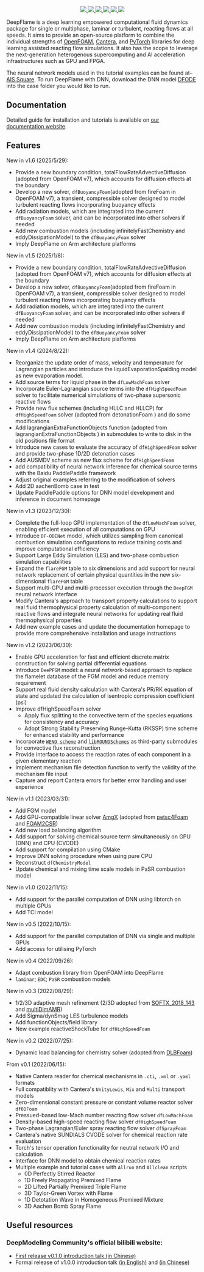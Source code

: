 <p align="center">
    <a href="https://github.com/deepmodeling/deepflame-dev">
        <img src="https://user-images.githubusercontent.com/121787251/218061666-eb9e4188-d368-41d0-8ed6-fe5121699efe.jpg">
    </a>
    <a href="https://github.com/deepmodeling/deepflame-dev/releases">
        <img src="https://img.shields.io/github/v/release/deepmodeling/deepflame-dev?include_prereleases&label=latest%20release&rgb(0%2C%20113%2C%20189)">
    </a>    
    <a href="https://github.com/deepmodeling/deepflame-dev/pulls">
        <img src="https://img.shields.io/badge/contributions-welcome-red.svg?color=rgb(48%2C%20185%2C%20237)">
    </a>    
    <a href="https://github.com/deepmodeling/deepflame-dev/blob/master/LICENSE">
        <img src="https://img.shields.io/github/license/deepmodeling/deepflame-dev?logo=GitHub&color=rgb(255%2C%20232%2C%2054)">
    </a>    
    <a href="https://deepflame.deepmodeling.com/en/latest/">
        <img src="https://img.shields.io/website?label=Documentation%20HomePage&up_message=online&url=https%3A%2F%2Fdeepflame.deepmodeling.com%2Fen%2Flatest%2F&color=rgb(241%2C%20155%2C%2068)">
    </a>  
    <a href="https://doi.org/10.1016/j.cpc.2023.108842">
        <img src="https://img.shields.io/badge/DOI-10.1016%2Fj.cpc.2023.108842-black?color=rgb(232%2C%2093%2C%2050)">
    </a> 
</p>

DeepFlame is a deep learning empowered computational fluid dynamics package for single or multiphase, laminar or turbulent, reacting flows at all speeds. It aims to provide an open-source platform to combine the individual strengths of [OpenFOAM](https://openfoam.org), [Cantera](https://cantera.org), and [PyTorch](https://pytorch.org/) libraries for deep learning assisted reacting flow simulations. It also has the scope to leverage the next-generation heterogenous supercomputing and AI acceleration infrastructures such as GPU and FPGA.

The neural network models used in the tutorial examples can be found at– [AIS Square](https://www.aissquare.com/). To run DeepFlame with DNN, download the DNN model [DFODE](https://www.aissquare.com/models/detail?pageType=models&name=DF-ODENet_DNNmodel&id=197) into the case folder you would like to run.

## Documentation
Detailed guide for installation and tutorials is available on [our documentation website](https://deepflame.deepmodeling.com).

## Features
New in v1.6 (2025/5/29):
- Provide a new boundary condition, totalFlowRateAdvectiveDiffusion (adopted from OpenFOAM v7), which accounts for diffusion effects at the boundary
- Develop a new solver, `dfBuoyancyFoam`(adopted from fireFoam in OpenFOAM v7), a transient, compressible solver designed to model turbulent reacting flows incorporating buoyancy effects
- Add radiation models, which are integrated into the current `dfBuoyancyFoam` solver, and can be incorporated into other solvers if needed
- Add new combustion models (including infinitelyFastChemistry and eddyDissipationModel) to the `dfBuoyancyFoam` solver
- Imply DeepFlame on Arm architecture platforms

New in v1.5 (2025/1/8):
- Provide a new boundary condition, totalFlowRateAdvectiveDiffusion (adopted from OpenFOAM v7), which accounts for diffusion effects at the boundary
- Develop a new solver, `dfBuoyancyFoam`(adopted from fireFoam in OpenFOAM v7), a transient, compressible solver designed to model turbulent reacting flows incorporating buoyancy effects
- Add radiation models, which are integrated into the current `dfBuoyancyFoam` solver, and can be incorporated into other solvers if needed
- Add new combustion models (including infinitelyFastChemistry and eddyDissipationModel) to the `dfBuoyancyFoam` solver
- Imply DeepFlame on Arm architecture platforms

New in v1.4 (2024/8/22):
- Reorganize the update order of mass, velocity and temperature for Lagrangian particles and introduce the liquidEvaporationSpalding model as new evaporation model.
- Add source terms for liquid phase in the `dfLowMachFoam` solver
- Incorporate Euler-Lagrangian source terms into the `dfHighSpeedFoam` solver to facilitate numerical simulations of two-phase supersonic reactive flows
- Provide new flux schemes (including HLLC and HLLCP) for `dfHighSpeedFoam` solver (adopted from detonationFoam ) and do some modifications
- Add lagrangianExtraFunctionObjects function (adopted from lagrangianExtraFunctionObjects ) in submodules to write to disk in the old positions file format
- Introduce new cases to evaluate the accuracy of `dfHighSpeedFoam` solver and provide two-phase 1D/2D detonation cases
- Add AUSMDV scheme as new flux scheme for `dfHighSpeedFoam`
- add compatibility of neural network inference for chemical source terms with the Baidu PaddlePaddle framework
- Adjust original examples referring to the modification of solvers
- Add 2D aachenBomb case in test
- Update PaddlePaddle options for DNN model development and inference in document homepage

New in v1.3 (2023/12/30):
- Complete the full-loop GPU implementation of the `dfLowMachFoam` solver, enabling efficient execution of all computations on GPU
- Introduce `DF-ODENet` model, which utilizes sampling from canonical combustion simulation configurations to reduce training costs and improve computational efficiency
- Support Large Eddy Simulation (LES) and two-phase combustion simulation capabilities
- Expand the `flareFGM` table to six dimensions and add support for neural network replacement of certain physical quantities in the new six-dimensional `flareFGM` table
- Support multi-GPU and multi-processor execution through the `DeepFGM` neural network interface
- Modify Cantera's approach to transport property calculations to support real fluid thermophysical property calculation of multi-component reactive flows and integrate neural networks for updating real fluid thermophysical properties
- Add new example cases and update the documentation homepage to provide more comprehensive installation and usage instructions 

New in v1.2 (2023/06/30):
- Enable GPU acceleration for fast and efficient discrete matrix construction for solving partial differential equations
- Introduce `DeePFGM` model: a neural network-based approach to replace the flamelet database of the FGM model and reduce memory requirement
- Support real fluid density calculation with Cantera's PR/RK equation of state and updated the calculation of isentropic compression coefficient (psi)
- Improve dfHighSpeedFoam solver
  - Apply flux splitting to the convective term of the species equations for consistency and accuracy
  - Adopt Strong Stability Preserving Runge-Kutta (RKSSP) time scheme for enhanced stability and performance
- Incorporate [`WENO scheme`](https://github.com/WENO-OF/WENOEXT) and [`libROUNDSchemes`](https://github.com/advanCFD/libROUNDSchemes) as third-party submodules for convective flux reconstruction
- Provide interface to access the reaction rates of each component in a given elementary reaction
- Implement mechanism file detection function to verify the validity of the mechanism file input
- Capture and report Cantera errors for better error handling and user experience

New in v1.1 (2023/03/31):
- Add FGM model
- Add GPU-compatible linear solver [AmgX](https://github.com/NVIDIA/AMGX) (adopted from [petsc4Foam](https://develop.openfoam.com/modules/external-solver) and [FOAM2CSR](https://gitlab.hpc.cineca.it/openfoam/foam2csr))
- Add new load balancing algorithm
- Add support for solving chemical source term simultaneously on GPU (DNN) and CPU (CVODE)
- Add support for compilation using CMake
- Improve DNN solving procedure when using pure CPU
- Reconstruct `dfChemistryModel`
- Update chemical and mixing time scale models in PaSR combustion model

New in v1.0 (2022/11/15):
- Add support for the parallel computation of DNN using libtorch on multiple GPUs 
- Add TCI model

New in v0.5 (2022/10/15):
- Add support for the parallel computation of DNN via single and multiple GPUs
- Add access for utilising PyTorch

New in v0.4 (2022/09/26):
- Adapt combustion library from OpenFOAM into DeepFlame
- `laminar`; `EDC`; `PaSR` combustion models

New in v0.3 (2022/08/29):
- 1/2/3D adaptive mesh refinement (2/3D adopted from [SOFTX_2018_143](https://github.com/ElsevierSoftwareX/SOFTX_2018_143) and [multiDimAMR](https://github.com/HenningScheufler/multiDimAMR))
- Add Sigma/dynSmag LES turbulence models
- Add functionObjects/field library
- New example reactiveShockTube for `dfHighSpeedFoam`

New in v0.2 (2022/07/25):
- Dynamic load balancing for chemistry solver (adopted from [DLBFoam](https://github.com/blttkgl/DLBFoam-1.0))

From v0.1 (2022/06/15):
- Native Cantera reader for chemical mechanisms in `.cti`, `.xml` or `.yaml` formats
- Full compatiblity with Cantera's `UnityLewis`, `Mix` and `Multi` transport models
- Zero-dimensional constant pressure or constant volume reactor solver `df0DFoam`
- Pressued-based low-Mach number reacting flow solver `dfLowMachFoam`
- Density-based high-speed reacting flow solver `dfHighSpeedFoam`
- Two-phase Lagrangian/Euler spray reacting flow solver `dfSprayFoam`
- Cantera's native SUNDIALS CVODE solver for chemical reaction rate evaluation
- Torch's tensor operation functionality for neutral network I/O and calculation
- Interface for DNN model to obtain chemical reaction rates
- Multiple example and tutorial cases with `Allrun` and `Allclean` scripts
  - 0D Perfectly Stirred Reactor
  - 1D Freely Propagating Premixed Flame
  - 2D Lifted Partially Premixed Triple Flame
  - 3D Taylor-Green Vortex with Flame
  - 1D Detotation Wave in Homogeneous Premixed Mixture
  - 3D Aachen Bomb Spray Flame


## Useful resources
### DeepModeling Community's official bilibili website: 
- [First release v0.1.0 introduction talk (in Chinese)](https://www.bilibili.com/video/BV1Vf4y1f7wB?vd_source=309a67109ca33c4ef79bf506f8ce70ab)
- Formal release of v1.0.0 introduction talk [(in English)](https://www.bilibili.com/video/BV1jv4y1U7YM/?spm_id_from=333.788&vd_source=309a67109ca33c4ef79bf506f8ce70ab) and [(in Chinese)](https://www.bilibili.com/video/BV14P411u75u/?spm_id_from=333.788&vd_source=309a67109ca33c4ef79bf506f8ce70ab)
